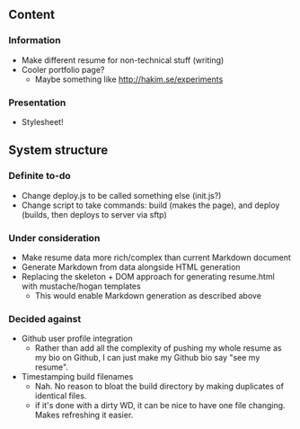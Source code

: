 ## Content
### Information
- Make different resume for non-technical stuff (writing)
- Cooler portfolio page?
  - Maybe something like http://hakim.se/experiments

### Presentation
- Stylesheet!

## System structure
### Definite to-do
- Change deploy.js to be called something else (init.js?)
- Change script to take commands: build (makes the page), and deploy (builds, then deploys to server via sftp)

### Under consideration
- Make resume data more rich/complex than current Markdown document
- Generate Markdown from data alongside HTML generation
- Replacing the skeleton + DOM approach for generating resume.html with mustache/hogan templates
  - This would enable Markdown generation as described above

### Decided against
- Github user profile integration
  - Rather than add all the complexity of pushing my whole resume as my bio on Github, I can just make my Github bio say "see my resume".
- Timestamping build filenames
  - Nah. No reason to bloat the build directory by making duplicates of identical files.
  - if it's done with a dirty WD, it can be nice to have one file changing. Makes refreshing it easier.
